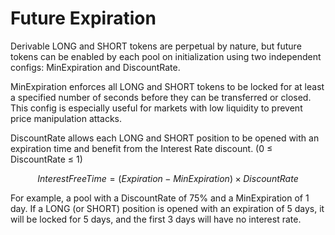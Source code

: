 # Future Expiration

Derivable LONG and SHORT tokens are perpetual by nature, but future tokens can be enabled by each pool on initialization using two independent configs: MinExpiration and DiscountRate.

MinExpiration enforces all LONG and SHORT tokens to be locked for at least a specified number of seconds before they can be transferred or closed. This config is especially useful for markets with low liquidity to prevent price manipulation attacks.

DiscountRate allows each LONG and SHORT position to be opened with an expiration time and benefit from the Interest Rate discount. (0 ≤ DiscountRate ≤ 1)

$$InterestFreeTime = (Expiration - MinExpiration) \times DiscountRate$$

For example, a pool with a DiscountRate of 75% and a MinExpiration of 1 day. If a LONG (or SHORT) position is opened with an expiration of 5 days, it will be locked for 5 days, and the first 3 days will have no interest rate.
